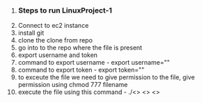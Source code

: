 1. ### Steps to run LinuxProject-1 ###
2. Connect to ec2 instance
3. install git
4. clone the clone from repo
5. go into to the repo where the file is present
6. export username and token
7. command to export username - export username=""
8. command to export token - export token=""
9. to exceute the file we need to give permission to the file, give permission using chmod 777 filename
10. execute the file using this command - ./<<filename>> <<organisation-name>> <<repo-name>>
